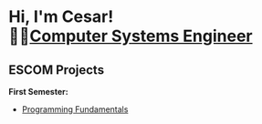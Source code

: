<h1>Hi, I'm Cesar! <br/>👨‍💻<a href="https://github.com/hernandezr-jcesar">Computer Systems Engineer</a></h1>

<h2> ESCOM  Projects</h2>

<b> First Semester: </b>
- [Programming Fundamentals](https://github.com/hernandezr-jcesar/Programming-Fundamentals)




